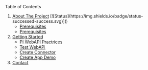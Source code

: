 <!-- TABLE OF CONTENTS -->
<!-- <details> -->
  <summary>Table of Contents</summary>
  <ol>
    <li>
      <a href="#Leacture01">About The Project</a>
      [![Status](https://img.shields.io/badge/status-successed-success.svg)]()
      <ul>
        <li><a href="#">Prerequisites</a></li>
        <li><a href="#">Prerequisites</a></li>
      </ul>
    </li>
    <li>
      <a href="#getting-started">Getting Started</a>
      <ul>
        <li><a href="#PI-WebAPI-Practrices">PI WebAPI Practrices</a></li>
        <li><a href="#Test-WebAPI">Test WebAPI</a></li>
        <li><a href="#Create-Connector">Create Connector</a></li>
        <li><a href="#Create-App-Demo">Create App Demo</a></li>
      </ul>
    </li>
    <li><a href="#contact">Contact</a></li>
  </ol>
  <!-- </details> -->
